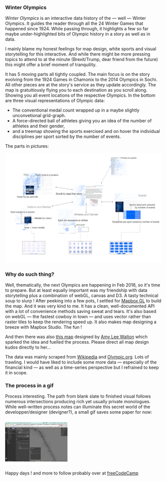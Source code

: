 ### Winter Olympics

*Winter Olympics* is an interactive data history of the — well — Winter Olympics. It guides the reader through all the 24 Winter Games that happened since 1924. While passing through, it highlights a few so far maybe under-highlighted bits of Olympic history in a story as well as in data.

I mainly blame my honest feelings for map design, white sports and visual storytelling for this interactive. And while there might be more pressing topics to attend to at the minute (Brexit/Trump, dear friend from the future) this might offer a brief moment of tranquility.

It has 5 moving parts all tightly coupled. The main focus is on the story evolving from the 1924 Games in Chamonix to the 2014 Olympics in Sochi. All other pieces are at the story's service as they update accordingly. The map is gratuitiously flying you to each destination as you scroll along. Showing you all event locations of the respective Olympics. In the bottom are three visual representations of Olympic data:

*   The conventional medal count wrapped up in a maybe slightly unconvetional grid-graph.
*   A force-directed ball of athletes giving you an idea of the number of athletes and their gender,
*   and a treemap showing the sports exercised and on hover the individual disciplines per sport sorted by the number of events.

The parts in pictures:

![rt](images/other/winter_olympics_explain.png)

### Why do such thing?

Well, thematically, the next Olympics are happening in Feb 2018, so it's time to prepare. But at least equally important was my friendship with data storytelling plus a combination of webGL, canvas and D3\. A tasty technical soup to slurp ! After peeking into a few pots, I settled for [Mapbox GL](https://www.mapbox.com/mapbox-gl-js/api/) to build the map. And it was very kind to me. It has a clean, well-documented API with a lot of convenience methods saving sweat and tears. It's also based on webGL — the fastest cowboy in town — and uses vector rather than raster tiles to keep the rendering speed up. It also makes map designing a breeze with Mapbox Studio. The fun !

And then there was also [this map](https://www.mapbox.com/blog/ski-mapbox-studio/) designed by [Amy Lee Walton](https://www.mapbox.com/about/team/amy-lee-walton/) which sparked the idea and fuelled the process. Please direct all map design kudos directly to her...

The data was mainly scraped from [Wikipedia](https://en.wikipedia.org/wiki/Winter_Olympic_Games) and [Olympic.org](https://www.olympic.org). Lots of trawling. I would have liked to include some more data — especially of the financial kind — as well as a time-series perspective but I refrained to keep it in scope.

### The process in a gif

Process interesting. The path from blank slate to finished visual follows numerous intersections producing rich yet usually private monologues. While well-written process notes can illuminate this secret world of the developper/designer (devigner?), a small gif saves some paper for now:

![rt](images/other/winter_olympics_process.gif)

Happy days ! and more to follow probably over at [freeCodeCamp](https://medium.freecodecamp.com/d3-and-canvas-in-3-steps-8505c8b27444#.pfx01hww5)